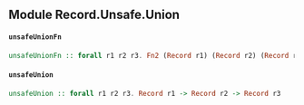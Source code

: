 ## Module Record.Unsafe.Union

#### `unsafeUnionFn`

``` purescript
unsafeUnionFn :: forall r1 r2 r3. Fn2 (Record r1) (Record r2) (Record r3)
```

#### `unsafeUnion`

``` purescript
unsafeUnion :: forall r1 r2 r3. Record r1 -> Record r2 -> Record r3
```


